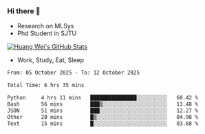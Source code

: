 ### Hi there 👋
- Research on MLSys
- Phd Student in SJTU
  
[![Huang Wei's GitHub Stats](https://github-readme-stats.vercel.app/api?username=huangwei021230&theme=tokyonight)](https://github.com/anuraghazra/github-readme-stats)

- Work, Study, Eat, Sleep


<!--START_SECTION:waka-->

```txt
From: 05 October 2025 - To: 12 October 2025

Total Time: 6 hrs 35 mins

Python     4 hrs 11 mins   ███████████████░░░░░░░░░░   60.42 %
Bash       56 mins         ███▒░░░░░░░░░░░░░░░░░░░░░   13.48 %
JSON       51 mins         ███░░░░░░░░░░░░░░░░░░░░░░   12.27 %
Other      20 mins         █▒░░░░░░░░░░░░░░░░░░░░░░░   04.98 %
Text       15 mins         █░░░░░░░░░░░░░░░░░░░░░░░░   03.68 %
```

<!--END_SECTION:waka-->
